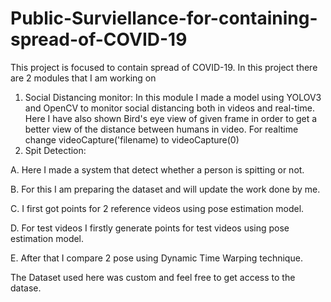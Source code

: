 # Public-Surviellance-for-containing-spread-of-COVID-19

This project is focused to contain spread of COVID-19.
In this project there are 2 modules that I am working on
1. Social Distancing monitor:
In this module I made a model using YOLOV3 and OpenCV to monitor social distancing both in videos and real-time.
Here I have also shown Bird's eye view of given frame in order to get a better view of the distance between humans in video.
For realtime change videoCapture('filename) to videoCapture(0) 
2. Spit Detection:

A. Here I made a system  that  detect whether a person is spitting or not.

B. For this I am preparing the dataset and will update the work done by me.

C. I first got points for 2 reference videos using pose estimation model. 

D. For test videos I firstly generate points for test videos using pose estimation model. 

E. After that I compare 2 pose using Dynamic Time Warping technique.

The Dataset used here was custom and feel free to get access to the datase.
